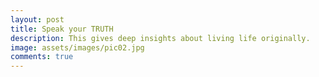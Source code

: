 ```yaml
---
layout: post
title: Speak your TRUTH
description: This gives deep insights about living life originally.
image: assets/images/pic02.jpg
comments: true
---
```




